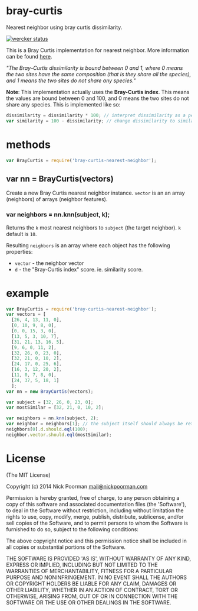# bray-curtis

Nearest neighbor using bray curtis dissimilarity.

[![wercker status](https://app.wercker.com/status/f0435d8b2ad48a6efb7c5e094c31d641/s "wercker status")](https://app.wercker.com/project/bykey/f0435d8b2ad48a6efb7c5e094c31d641)

This is a Bray Curtis implementation for nearest neighbor. More information can be found [here](https://en.wikipedia.org/wiki/Bray%E2%80%93Curtis_dissimilarity).

*"The Bray–Curtis dissimilarity is bound between 0 and 1, where 0 means the two sites have the same composition (that is they share all the species), and 1 means the two sites do not share any species."*

**Note**: This implementation actually uses the **Bray-Curtis index**. This means the values are bound between 0 and 100, and 0 means the two sites do not share any species. This is implemented like so:

```javascript
dissimilarity = dissimilarity * 100; // interpret dissimilarity as a percentage
var similarity = 100 - dissimilarity; // change dissimilarity to similarity (Bray-Curtis index)
```

# methods
```javascript
var BrayCurtis = require('bray-curtis-nearest-neighbor');
```

## var nn = BrayCurtis(vectors)

Create a new Bray Curtis nearest neighbor instance. `vector` is an an array (neighbors) of arrays (neighbor features).

### var neighbors = nn.knn(subject, k);

Returns the `k` most nearest neighbors to `subject` (the target neighbor). `k` default is `10`.

Resulting `neighbors` is an array where each object has the following properties:
  * `vector` - the neighbor vector
  * `d` - the "Bray-Curtis index" score. ie. similarity score.

# example

```javascript
var BrayCurtis = require('bray-curtis-nearest-neighbor');
var vectors = [
  [26, 4, 13, 11, 0],
  [0, 10, 9, 8, 0],
  [0, 0, 15, 3, 0],
  [13, 5, 3, 10, 7],
  [31, 21, 13, 16, 5],
  [9, 6, 0, 11, 2],
  [32, 26, 0, 23, 0],
  [32, 21, 0, 10, 2],
  [24, 17, 0, 25, 6],
  [16, 3, 12, 20, 2],
  [11, 0, 7, 8, 0],
  [24, 37, 5, 18, 1]
  ];
var nn = new BrayCurtis(vectors);

var subject = [32, 26, 0, 23, 0];
var mostSimilar = [32, 21, 0, 10, 2];

var neighbors = nn.knn(subject, 2);
var neighbor = neighbors[1]; // the subject itself should always be returned as the first element because the item will be most similar to itself, so we get the second element
neighbors[0].d.should.eql(100);
neighbor.vector.should.eql(mostSimilar);
```


# License

(The MIT License)

Copyright (c) 2014 Nick Poorman <mail@nickpoorman.com>

Permission is hereby granted, free of charge, to any person obtaining a copy of this software and associated documentation files (the 'Software'), to deal in the Software without restriction, including without limitation the rights to use, copy, modify, merge, publish, distribute, sublicense, and/or sell copies of the Software, and to permit persons to whom the Software is furnished to do so, subject to the following conditions:

The above copyright notice and this permission notice shall be included in all copies or substantial portions of the Software.

THE SOFTWARE IS PROVIDED 'AS IS', WITHOUT WARRANTY OF ANY KIND, EXPRESS OR IMPLIED, INCLUDING BUT NOT LIMITED TO THE WARRANTIES OF MERCHANTABILITY, FITNESS FOR A PARTICULAR PURPOSE AND NONINFRINGEMENT. IN NO EVENT SHALL THE AUTHORS OR COPYRIGHT HOLDERS BE LIABLE FOR ANY CLAIM, DAMAGES OR OTHER LIABILITY, WHETHER IN AN ACTION OF CONTRACT, TORT OR OTHERWISE, ARISING FROM, OUT OF OR IN CONNECTION WITH THE SOFTWARE OR THE USE OR OTHER DEALINGS IN THE SOFTWARE.
